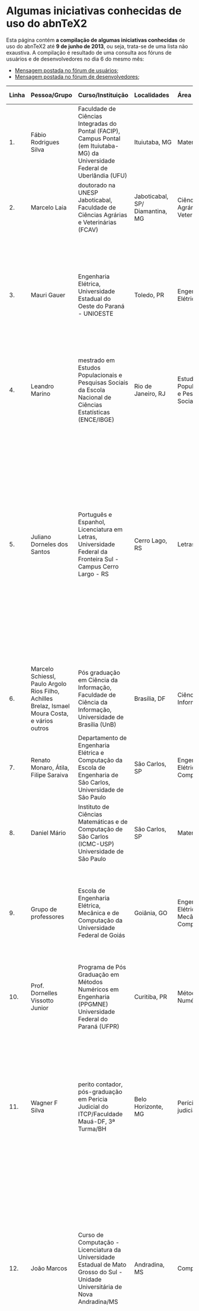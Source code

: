 # Algumas iniciativas conhecidas de uso do abnTeX2 #

Esta página contém **a compilação de algumas iniciativas conhecidas** de uso do abnTeX2 até **9 de junho de 2013**, ou seja, trata-se de uma lista não exaustiva. A compilação é resultado de uma consulta aos fóruns de usuários e de desenvolvedores no dia 6 do mesmo mês:

  * [Mensagem postada no fórum de usuários](https://groups.google.com/d/msg/latex-br/wlI_dzSdXS4/mcJRNuV_HxkJ);
  * [Mensagem postada no fórum de desenvolvedores](https://groups.google.com/d/msg/abntex2/wlI_dzSdXS4/ujFfAOXvDUUJ);

| **Linha** | **Pessoa/Grupo** | **Curso/Instituição** | **Localidades** | **Área** | **Informações adicionais** |
|:----------|:-----------------|:------------------------|:----------------|:----------|:-----------------------------|
| 1. | Fábio Rodrigues Silva | Faculdade de Ciências Integradas do Pontal (FACIP), Campus Pontal (em Ituiutaba-MG) da Universidade Federal de Uberlândia (UFU) | Ituiutaba, MG | Matemática | apresentando o abnTeX2 no Colegiado do curso de Matemática |
| 2. | Marcelo Laia | doutorado na UNESP Jaboticabal, Faculdade de Ciências Agrárias e Veterinárias (FCAV) | Jaboticabal, SP/ Diamantina, MG | Ciências Agrárias e Veterinárias | hoje utiliza na Universidade Federal dos Vales do Jequitinhonha e Mucuri (UFVJM) |
| 3. | Mauri Gauer | Engenharia Elétrica, Universidade Estadual do Oeste do Paraná - UNIOESTE | Toledo, PR | Engenharia Elétrica, | criando um grupo de utilizadores do LaTeX na Universidade (com experientes e novatos). A ideia é realizar um curso para os acadêmicos e mostrar a poderosa ferramenta que é o conjunto LaTeX+AbnTeX2 |
| 4. | Leandro Marino | mestrado em Estudos Populacionais e Pesquisas Sociais da Escola Nacional de Ciências Estatísticas (ENCE/IBGE) | Rio de Janeiro, RJ | Estudos Populacionais e Pesquisas Sociais | além da graduação e outros trabalhos |
| 5. | Juliano Dorneles dos Santos | Português e Espanhol, Licenciatura em Letras, Universidade Federal da Fronteira Sul - Campus Cerro Largo - RS | Cerro Lago, RS | Letras | todos os relatórios, artigos, projetos e demais atividades solicitadas são feitos com a dupla abnTeX2 + bibTeX. Iniciando tratativas com nosso Coordenador para ministrarmos uma oficina de introdução ao LaTeX para os acadêmicos, onde utilizaremos o abnTeX2 como ferramentas principal. Acredito que este projeto deverá entrar em atividade no início do nosso próximo semestre (em setembro) |
| 6. | Marcelo Schiessl, Paulo Argolo Rios Filho, Achilles Brelaz, Ismael Moura Costa, e vários outros | Pós graduação em Ciência da Informação, Faculdade de Ciência da Informação, Universidade de Brasília (UnB) | Brasília, DF | Ciência da Informação | uso em seus próprios textos |
| 7. | Renato Monaro, Átila, Filipe Saraiva | Departamento de Engenharia Elétrica e Computação da Escola de Engenharia de São Carlos, Universidade de São Paulo | São Carlos, SP | Engenharia Elétrica e Computação | desenvolveram uma customização do abnTeX2 para as regras específicas da universidade |
| 8. | Daniel Mário | Instituto de Ciências Matemáticas e de Computação de São Carlos (ICMC-USP)  Universidade de São Paulo | São Carlos, SP | Matemática | desenvolveram uma customização do abnTeX2 para as regras específicas da universidade |
| 9. | Grupo de professores | Escola de Engenharia Elétrica, Mecânica e de Computação da Universidade Federal de Goiás | Goiânia, GO | Engenharia Elétrica, Mecânica e Computação | há um grupo de professores trabalhando em um modelo para Trabalhos de Conclusão de Curso, Dissertações de Mestrado e Monografias de Especialização utilizando o abnTeX2 |
| 10. | Prof. Dornelles Vissotto Junior | Programa de Pós Graduação em Métodos Numéricos em Engenharia (PPGMNE) Universidade Federal do Paraná (UFPR)  | Curitiba, PR | Métodos Numéricos | Laboratório de Estudos em Monitoramento e Modelagem Ambiental (LEMMA) |
| 11. | Wagner F Silva | perito contador, pós-graduação em Pericia Judicial do ITCP/Faculdade Mauá-DF, 3ª Turma/BH | Belo Horizonte, MG | Perícia judicial | uso o abnTeX2 para elaborar os trabalhos na pós-graduação em Pericia Judicial do ITCP/Faculdade Mauá-DF e para redigir laudos periciais contábeis e administrativos, incluindo: Petição, Termos de diligências judiciais, Laudo como perito do juízo, esclarecimentos, etc. |
| 12. | João Marcos | Curso de Computação - Licenciatura da Universidade Estadual de Mato Grosso do Sul - Unidade Universitária de Nova Andradina/MS | Andradina, MS | Computação | Utiliza o abnTeX2 + bibtex na elaboração do Trabalho de Conclusão de Curso. Alguns mini-cursos de LaTex são ministrados, e estão planejando a Semana de Matemática e logo após a Semana da Computação, assim, vou sugerir a inserção do abnTex2 como parte do mini-curso. |
| 13. | V. Leal | Faculdade Integrada da Grande Fortaleza | Fortaleza, CE | Engenharia de Software | No meu caso, existiu um pequeno "trabalho" inicial para a escolha das ferramentas e configuração do ambiente. Trabalho que foi inimizado pelos guias que tinham no site. Depois disso, bastou concentrar no conteúdo do TCC. Sem preocupação alguma a respeito da forma. Tudo resolvido pela abnTeX2. Perfeito! Recomendei para várias pessoas que estavam no mesmo processo que eu |
| 14. | Youssef Cherem | professor de História da Arte Islâmica, UNIFESP Guarulhos | Guarulhos, SP | História da Arte Islâmica | usa abnTeX2 e está preparando um curso da ferramenta voltado a pessoas da área de humanas |
| 15. | André Wust Zibetti | doutorando ENQ - Departamento de Pós-graduação em Engenharia Química da UFSC - Universidade Federal de Santa Catarina | Florianópolis, SC | Engenharia Química |  |
| 16. | Rafael Beraldo | cursa Letras na UNESP, Faculdade de Ciências e Letras de Araraquara (FCLAr) | Araraquara, SP | Letras |  |
| 17. | Esdras Adriano | professor da Universidade Federal de Sergipe | Aracaju, SE | Estatística e Ciências Atuariais | Neste momentos vou introduzir o latex e o abnTeX2 na disciplina de Análise Exploratória de Dados, para os alunos do Departamento de Estatística e Ciências Atuariais. Alem disso estou usando o abnTeX2 em minha monografia parcial do Doutorado. |
| 18. | Elvio Prado da Silva | professor da Área de Elétrica no Instituto Federal da Bahia (IFBA) | Santo Amaro, BA | Engenharia Elétrica | Aqui no IFBA, campus Santo Amaro, na Bahia, o professor Mauricio Porto e eu montamos um curso básico de LaTeX durante um evento, e houve uma participação massiva de alunos e também de colegas professores. A maioria assistiram ao curso por curiosidade após vasta propaganda que fizemos em relação aos benefícios desta poderosa ferramenta. [...] Como coordenador de curso, eu proponho aos alunos que utilizem o abnTeX2 nos projetos de conclusão de curso, relatórios de estágio, e trabalhos ao longo do curso. [...] Não desistiremos e sempre estaremos promovendo cursos e capacitação. ([Veja a mensagem completa](https://groups.google.com/d/msg/latex-br/wlI_dzSdXS4/EtuzdUiK4QEJ)).  |
| 19. | Eduardo Carvalho | URCA - Universidade Regional do Cariri campus do Pimenta, em Crato/Ceará | Crato, CE |  |  |

Algumas outras iniciativas conhecidas após 9 de junho de 2013:

| **Linha** | **Pessoa/Grupo** | **Curso/Instituição** | **Localidades** | **Área** | **Informações adicionais** |
|:----------|:-----------------|:------------------------|:----------------|:----------|:-----------------------------|
| 20. | Magno Massao Yamaguchi | mestrado em economia pela UFRGS - Universidade Federal do Rio Grande do Sul | Porto Alegre, RS | Economia | Sou um usuário novo no sistema Latex e o pacote abntex2 já me ajudou muito. |
| 21. | Hélio Sousa Araujo | Licenciatura em Matemática pela Universidade Federal do Tocantins - UFT | Araguaína, TO | Matemática |  |
| 22. | Nelson Kume | Escola de Artes, Ciências e Humanidades da USP, no Programa de Pós-Graduação em Têxtil e Moda, em São Paulo, SP | São Paulo, SP | Artes, Ciências e Humanidades |  |
| 23. | Tiago Branquinho Oliveira | doutorando na Faculdade de Ciências Farmacêuticas de Ribeirão Preto, USP | Ribeirão Preto, SP | Ciências farmacêuticas |  |
| 24. | Carlos Eduardo V. B. de Siqueira | mestrado em Biologia de Fungos, Algas e Plantas pela UFSC (Universidade Federal de Santa Catarina) | Florianópolis, SC | Ciências Biológicas | uso do abntex2 na dissertação e artigos. |
| 25. | Renato Machnievscz | PUCPR - Pontifícia Universidade Católica do Paraná | Curitiba, PR|Engenharia Mecânica |Desenvolvimento de diversos materiais, aulas, transparências, TCC, etc. |
| 26. | Daniel Minahim | Instituto de Psiquiatria, IPQ-USP | São Paulo, SP | Medicina, especialidade Psiquiatria | Eu sou psiquiatra e estou utilizando o abntex2 para a versão final da dissertação de mestrado (IPQ-USP). Até a qualificação eu usei a primeira versão. Foi fácil migrar e a versão nova está fazendo muita mais sentido pra mim. Ainda quebro a cabeça com alguns erros mas nem se compara! |
| 27. | Luciano Sampaio | Mestrando em Comunicação e Linguagens na Universidade Tuiuti do Paraná, IPQ-USP | Tuiuti, PR | Comunicação e Linguagens | Mestrando, fotógrafo e professor de fotografia/design |
| 28. | Andrés Sarmiento | Ingeniería Mecánica / Universidad Politécnica Salesiana Ecuador | Ecuador | Ingeniería Mecánica | [discussão no grupo de desenvolvedores](https://groups.google.com/forum/#!msg/abntex2/jpU7_HqNGJY/HVDuiLzQrvoJ) |
| 29. | Rodrigo Smarzaro | Sistemas de Informação da UFV no Campus de Rio Paranaíba | Rio Paranaíba | Sistemas de informação | (...) O conselho de ensino do campus está querendo padronizar as normas para TCC dos vários cursos e estou colocando pressão para a utilização do LaTeX e abnTeX. :-) (...) Já estamos utilizando nos TCCs do curso há dois períodos e é muito evidente a diferença na qualidade entre os trabalhos feitos no LaTeX e no word e afins. A adoção entre os alunos tem aumentado a cada período. Por enquanto só experiências positivas. ([discussão no grupo de desenvolvedores](https://groups.google.com/forum/?utm_medium=email&utm_source=footer#!msg/abntex2/wlI_dzSdXS4/DIKpobk_f8QJ)) |
| 30. | Leandro Bellicanta | Coordenação institucional de um dos pólos do Mestrado Profissional em Matemática em Rede Nacional - PROFMAT | Universidade Federal do Rio Grande, Rio Grande do Sul | Matemática | (...) No nosso curso de mestrado, adotamos o abnTeX2 como padrão para as dissertações. Até agora temos cerca de nove teses defendidas todas escritas usando o abnTeX2. Agradeço pelo ótimo trabalho desenvolvido pela equipe do abnTeX2. ([discussão do grupo de desenvolvedores](https://groups.google.com/forum/?utm_medium=email&utm_source=footer#!msg/abntex2/wlI_dzSdXS4/LX2Z-d23Pm4J)) |

**PS: uso de LaTeX por pessoas de áreas não-exatas:** para quem pensava que LaTeX era só usado por pessoas da Computação... há vários contra-exemplos nestas listas.

# Ver também #

[Customizações conhecidas do abnTeX2](CustomizacoesConhecidas.md)